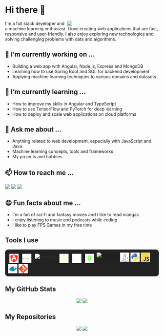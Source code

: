
<!--
# Hi there 👋

🔭 I’m looking to collaborate on open source projects <br />
🤝 I’m looking for new opportunities and open for any feedback <br />
🌱 I’m currently improving my skill on Backend, Frontend Frameworks and DSA <br />



**TarunUM/TarunUM** is a ✨ _special_ ✨ repository because its `README.md` (this file) appears on your GitHub profile.

Here are some ideas to get you started:

- 🔭 I’m currently working on ...
- 🌱 I’m currently learning ...
- 👯 I’m looking to collaborate on ...
- 🤔 I’m looking for help with ...
- 💬 Ask me about ...
- 📫 How to reach me: ...
- 😄 Pronouns: ...
- ⚡ Fun fact: ...
-->




# Hi there 👋

<img src="https://media3.giphy.com/media/ZAGE7xXDkUtSVFIV4l/giphy.webp?cid=6c09b95267fbe9369dc9bae42a589a1ea3c57342a13380ae&rid=giphy.webp&ct=g" width="300" align="right">

I'm a full stack developer and a machine learning enthusiast. I love creating web applications that are fast, responsive and user-friendly. I also enjoy exploring new technologies and solving challenging problems with data and algorithms.

## 🔭 I’m currently working on ...

- Building a web app with Angular, Node.js, Express and MongoDB
- Learning how to use Spring Boot and SQL for backend development
- Applying machine learning techniques to various domains and datasets

## 🌱 I’m currently learning ...

- How to improve my skills in Angular and TypeScript
- How to use TensorFlow and PyTorch for deep learning
- How to deploy and scale web applications on cloud platforms

## 💬 Ask me about ...

- Anything related to web development, especially with JavaScript and Java
- Machine learning concepts, tools and frameworks
- My projects and hobbies

## 📫 How to reach me ...

<a href="mailto:tarun.8792@gmail.com"><img src="https://img.icons8.com/color/48/000000/gmail-new.png" width="40"/></a>
<a href="https://www.linkedin.com/mwlite/in/tarunmosalagi"><img src="https://img.icons8.com/color/48/000000/linkedin.png" width="40"/></a>
<a href="https://twitter.com/tarun00240781?t=toafDqiDpXigWDLBcBcVdw&s=09"><img src="https://img.icons8.com/color/48/000000/twitter.png" width="40"/></a>

## 😄 Fun facts about me ...

- I'm a fan of sci-fi and fantasy movies and I like to read mangas 
- I enjoy listening to music and podcasts while coding
- I like to play FPS Games in my free time


## Tools I use


<p align="left" style="background-color: #222222; padding: 10px; border-radius: 10px;">
  <img src="https://raw.githubusercontent.com/devicons/devicon/master/icons/angularjs/angularjs-original.svg" alt="angular" width="30" height="30" style="vertical-align:top; margin:4px; filter: brightness(200%);">
  <img src="https://raw.githubusercontent.com/devicons/devicon/master/icons/nodejs/nodejs-original-wordmark.svg" alt="nodejs" width="30" height="30" style="vertical-align:top; margin:4px; filter: brightness(200%);">
  <img src="https://www.nextontop.com/assets/img/services/web/expressjs.svg" alt="express " width="30" height="30" style="vertical-align:top; margin:4px; filter: brightness(200%);">
  <img src="https://raw.githubusercontent.com/devicons/devicon/master/icons/spring/spring-original-wordmark.svg" alt="spring" width="30" height="30" style="vertical-align:top; margin:4px; filter: brightness(200%);">
  <img src="https://raw.githubusercontent.com/devicons/devicon/master/icons/mysql/mysql-original-wordmark.svg" alt="sql" width="30" height="30" style="vertical-align:top; margin:4px; filter: brightness(200%);">
  <img src="https://raw.githubusercontent.com/devicons/devicon/master/icons/mongodb/mongodb-original.svg" alt="mongodb" width="30" height="30" style="vertical-align:top; margin:4px; filter: brightness(200%);">
  <img src="https://www.svgrepo.com/show/354202/postman-icon.svg" alt=postman width=30 height=30 style=vertical-align:top; margin:4px; filter:brightness(200%);>
  <img src=https://raw.githubusercontent.com/devicons/devicon/master/icons/java/java-original.svg alt=java width=30 height=30 style=vertical-align:top; margin:4px; filter:brightness(200%);>
  <img src=https://raw.githubusercontent.com/devicons/devicon/master/icons/python/python-original.svg alt=python width=30 height=30 style=vertical-align:top; margin:4px; filter:brightness(200%);>
  <img src=https://raw.githubusercontent.com/devicons/devicon/master/icons/javascript/javascript-original.svg alt=javascript width=30 height=30 style=vertical-align:top; margin:4px; filter:brightness(200%);>
  <img src="https://raw.githubusercontent.com/devicons/devicon/master/icons/docker/docker-original.svg" alt=docker width=30 height=30 style=vertical-align:top; margin:4px; filter:brightness(200%);>
  <img src="https://raw.githubusercontent.com/devicons/devicon/master/icons/git/git-original.svg" alt=git width=30 height=30 style=vertical-align:top; margin:4px; filter:brightness(200%);>
</p>



## My GitHub Stats

<p align = "center">
  <img src = "https://github-readme-stats.vercel.app/api?username=TarunUM&show_icons=true&theme=radical&line_height=27">
  <img src = "https://github-readme-stats.vercel.app/api/top-langs/?username=TarunUM&hide=css,html&theme=tokyonight">
</p>

## My Repositories

<p align = "center">
  <a href = "https://github.com/TarunUM/NodeJsPractice"><img src = "https://github-readme-stats.vercel.app/api/pin/?username=TarunUM&repo=NodeJsPractice&show_owner=true"></a>
  <a href = "https://github.com/TarunUM/Machine_learning"><img src = "https://github-readme-stats.vercel.app/api/pin/?username=TarunUM&repo=Machine_learning&show_owner=true"></a>
</p>
